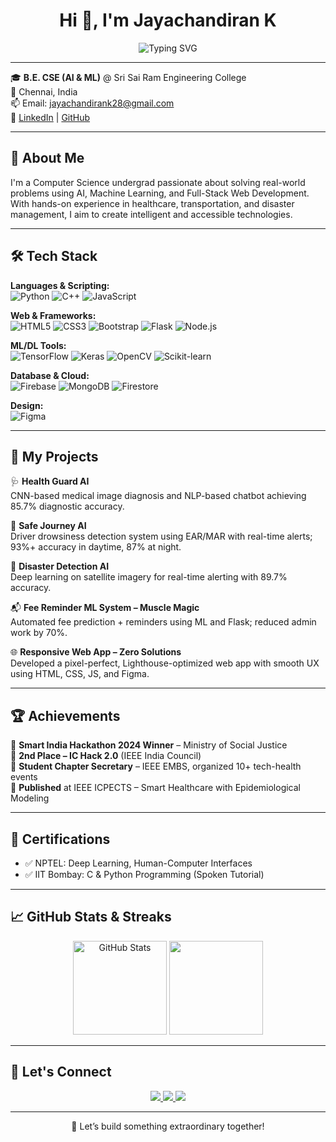 <h1 align="center">
  Hi 👋, I'm Jayachandiran K
</h1>

<p align="center">
<img src="https://readme-typing-svg.demolab.com?font=Fira+Code&weight=500&size=24&pause=1000&center=true&vCenter=true&width=435&lines=AI+%26+ML+Explorer;Web+Developer;Tech+Adventurer...+%F0%9F%9A%80" alt="Typing SVG" />
</p>

---

🎓 **B.E. CSE (AI & ML)** @ Sri Sai Ram Engineering College  
📍 Chennai, India  
📫 Email: [jayachandirank28@gmail.com](mailto:jayachandirank28@gmail.com)  
🔗 [LinkedIn](https://www.linkedin.com/in/jayachandiran-kumar) | [GitHub](https://github.com/Jay-2808)

---

## 🚀 About Me
I'm a Computer Science undergrad passionate about solving real-world problems using AI, Machine Learning, and Full-Stack Web Development. With hands-on experience in healthcare, transportation, and disaster management, I aim to create intelligent and accessible technologies.

---

## 🛠️ Tech Stack

**Languages & Scripting:**  
![Python](https://img.shields.io/badge/Python-3670A0?style=flat&logo=python&logoColor=white) 
![C++](https://img.shields.io/badge/C%2B%2B-00599C?style=flat&logo=c%2B%2B&logoColor=white) 
![JavaScript](https://img.shields.io/badge/JavaScript-F7DF1E?style=flat&logo=javascript&logoColor=black)

**Web & Frameworks:**  
![HTML5](https://img.shields.io/badge/HTML5-E34F26?style=flat&logo=html5&logoColor=white)
![CSS3](https://img.shields.io/badge/CSS3-1572B6?style=flat&logo=css3&logoColor=white)
![Bootstrap](https://img.shields.io/badge/Bootstrap-563D7C?style=flat&logo=bootstrap&logoColor=white)
![Flask](https://img.shields.io/badge/Flask-black?style=flat&logo=flask&logoColor=white)
![Node.js](https://img.shields.io/badge/Node.js-339933?style=flat&logo=node.js&logoColor=white)

**ML/DL Tools:**  
![TensorFlow](https://img.shields.io/badge/TensorFlow-FF6F00?style=flat&logo=tensorflow&logoColor=white)
![Keras](https://img.shields.io/badge/Keras-D00000?style=flat&logo=keras&logoColor=white)
![OpenCV](https://img.shields.io/badge/OpenCV-5C3EE8?style=flat&logo=opencv&logoColor=white)
![Scikit-learn](https://img.shields.io/badge/Scikit--Learn-F7931E?style=flat&logo=scikit-learn&logoColor=white)

**Database & Cloud:**  
![Firebase](https://img.shields.io/badge/Firebase-FFCA28?style=flat&logo=firebase&logoColor=black)
![MongoDB](https://img.shields.io/badge/MongoDB-4EA94B?style=flat&logo=mongodb&logoColor=white)
![Firestore](https://img.shields.io/badge/Firestore-FF6F00?style=flat&logo=google-cloud&logoColor=white)

**Design:**  
![Figma](https://img.shields.io/badge/Figma-F24E1E?style=flat&logo=figma&logoColor=white)

---

## 🧠 My Projects

🩺 **Health Guard AI**  
CNN-based medical image diagnosis and NLP-based chatbot achieving 85.7% diagnostic accuracy.

🚗 **Safe Journey AI**  
Driver drowsiness detection system using EAR/MAR with real-time alerts; 93%+ accuracy in daytime, 87% at night.

🌊 **Disaster Detection AI**  
Deep learning on satellite imagery for real-time alerting with 89.7% accuracy.

📬 **Fee Reminder ML System – Muscle Magic**  
Automated fee prediction + reminders using ML and Flask; reduced admin work by 70%.

🌐 **Responsive Web App – Zero Solutions**  
Developed a pixel-perfect, Lighthouse-optimized web app with smooth UX using HTML, CSS, JS, and Figma.

---

## 🏆 Achievements

🏅 **Smart India Hackathon 2024 Winner** – Ministry of Social Justice  
🥈 **2nd Place – IC Hack 2.0** (IEEE India Council)  
💼 **Student Chapter Secretary** – IEEE EMBS, organized 10+ tech-health events  
📝 **Published** at IEEE ICPECTS – Smart Healthcare with Epidemiological Modeling

---

## 📜 Certifications

- ✅ NPTEL: Deep Learning, Human-Computer Interfaces  
- ✅ IIT Bombay: C & Python Programming (Spoken Tutorial)

---

## 📈 GitHub Stats & Streaks

<p align="center">
  <img src="https://github-readme-stats.vercel.app/api?username=Jay-2808&show_icons=true&theme=radical" alt="GitHub Stats" height="150" />
  <img src="https://github-readme-streak-stats.herokuapp.com/?user=Jay-2808&theme=radical" height="150" />
</p>

---

## 🔗 Let's Connect

<p align="center">
  <a href="https://www.linkedin.com/in/jayachandiran-kumar" target="_blank">
    <img src="https://img.shields.io/badge/LinkedIn-blue?style=flat&logo=linkedin" />
  </a>
  <a href="mailto:jayachandirank28@gmail.com">
    <img src="https://img.shields.io/badge/Gmail-red?style=flat&logo=gmail&logoColor=white" />
  </a>
  <a href="https://github.com/Jay-2808">
    <img src="https://img.shields.io/badge/GitHub-black?style=flat&logo=github" />
  </a>
</p>

---

<p align="center">
  🚀 Let’s build something extraordinary together!
</p>
